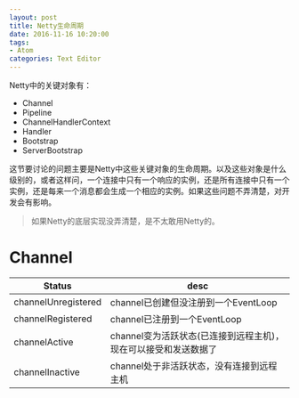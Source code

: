 ```yaml
---
layout: post
title: Netty生命周期
date: 2016-11-16 10:20:00
tags:
- Atom
categories: Text Editor
---
```


Netty中的关键对象有：
* Channel
* Pipeline
* ChannelHandlerContext
* Handler
* Bootstrap
* ServerBootstrap

这节要讨论的问题主要是Netty中这些关键对象的生命周期。以及这些对象是什么级别的，或者这样问，一个连接中只有一个响应的实例，还是所有连接中只有一个实例，还是每来一个消息都会生成一个相应的实例。如果这些问题不弄清楚，对开发会有影响。

> 如果Netty的底层实现没弄清楚，是不太敢用Netty的。


# Channel

|           Status        |                                  desc                              |
| ----------------------- | ------------------------------------------------------------------ |
| channelUnregistered     | channel已创建但没注册到一个EventLoop                                 |
| channelRegistered       | channel已注册到一个EventLoop                                        |
| channelActive           | channel变为活跃状态(已连接到远程主机)，现在可以接受和发送数据了         |
| channelInactive         | channel处于非活跃状态，没有连接到远程主机                             |











